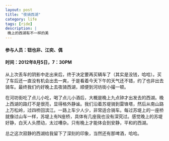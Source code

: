 ```yaml
---
layout: post
title: "夜骑西湖"
category: life
tags: [ride]
description: |
 晚上的西湖有不一样的美
---
```


#### 参与人员：钮也非、江奕、偶

#### 时间：2012年8月5日，7：30PM

从上次丢车的阴影中走出来后，终于决定要再买辆车了（其实是没钱，哈哈）。买了车后还一直没有机会出去一爽，于是看着今天下午的天气还不错，约了也非出去骑车。最终我们约好晚上去夜骑西湖，顺便到河坊街小撮一顿。

在河坊街吃了点儿小吃，喝了点儿小酒后，大概是晚上九点钟才出发去的西湖。晚上西湖的路灯不是很亮，显得格外静谧。我们沿着苏堤骑到雷锋塔，然后从南山路上万松岭，过四桥回滨江。一路上车少人少，非常适合骑车。每过苏堤上的一座桥就像过山车一样，苏堤上有N座桥，具体有几座我也没有深究过。感觉晚上的苏堤好静，白天人头攒动，太过嘈杂。只有晚上才能体会到安静，平和的西湖。

总之这次寂静的西湖给我留下了深刻的印象，当然还有那啤酒，哈哈。